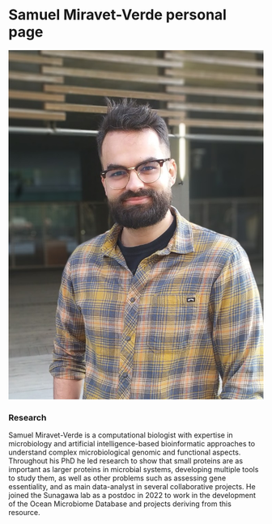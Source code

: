 # Samuel Miravet-Verde personal page

![profile](./profile_image.jpeg)

### Research 

Samuel Miravet-​Verde is a computational biologist with expertise in microbiology and artificial intelligence-​based bioinformatic approaches to understand complex microbiological genomic and functional aspects. Throughout his PhD he led research to show that small proteins are as important as larger proteins in microbial systems, developing multiple tools to study them, as well as other problems such as assessing gene essentiality, and as main data-​analyst in several collaborative projects. He joined the Sunagawa lab as a postdoc in 2022 to work in the development of the Ocean Microbiome Database and projects deriving from this resource.

